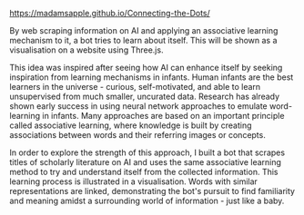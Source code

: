 https://madamsapple.github.io/Connecting-the-Dots/

By web scraping information on AI and applying an associative learning mechanism to it, a bot tries to learn about itself. This will be shown as a visualisation on a website using Three.js.
 
This idea was inspired after seeing how AI can enhance itself by seeking inspiration from learning mechanisms in infants. Human infants are the best learners in the universe - curious, self-motivated, and able to learn unsupervised from much smaller, uncurated data. Research has already shown early success in using neural network approaches to emulate word-learning in infants. Many approaches are based on an important principle called associative learning, where knowledge is built by creating associations between words and their referring images or concepts. 
 
In order to explore the strength of this approach, I built a bot that scrapes titles of scholarly literature on AI and uses the same associative learning method to try and understand itself from the collected information. This learning process is illustrated in a visualisation. Words with similar representations are linked, demonstrating the bot's pursuit to find familiarity and meaning amidst a surrounding world of information - just like a baby.
